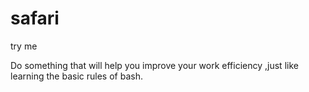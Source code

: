 # safari
try me 

Do something that will help you improve your work efficiency ,just like learning the basic rules of bash.
